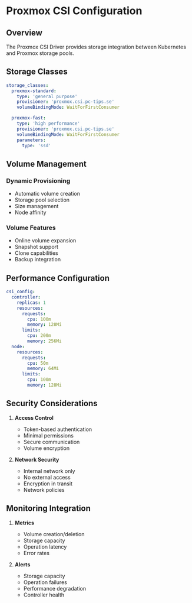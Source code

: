 # Proxmox CSI Configuration

## Overview

The Proxmox CSI Driver provides storage integration between Kubernetes and Proxmox storage pools.

## Storage Classes

```yaml
storage_classes:
  proxmox-standard:
    type: 'general purpose'
    provisioner: 'proxmox.csi.pc-tips.se'
    volumeBindingMode: WaitForFirstConsumer

  proxmox-fast:
    type: 'high performance'
    provisioner: 'proxmox.csi.pc-tips.se'
    volumeBindingMode: WaitForFirstConsumer
    parameters:
      type: 'ssd'
```

## Volume Management

### Dynamic Provisioning

- Automatic volume creation
- Storage pool selection
- Size management
- Node affinity

### Volume Features

- Online volume expansion
- Snapshot support
- Clone capabilities
- Backup integration

## Performance Configuration

```yaml
csi_config:
  controller:
    replicas: 1
    resources:
      requests:
        cpu: 100m
        memory: 128Mi
      limits:
        cpu: 200m
        memory: 256Mi
  node:
    resources:
      requests:
        cpu: 50m
        memory: 64Mi
      limits:
        cpu: 100m
        memory: 128Mi
```

## Security Considerations

1. **Access Control**

   - Token-based authentication
   - Minimal permissions
   - Secure communication
   - Volume encryption

2. **Network Security**
   - Internal network only
   - No external access
   - Encryption in transit
   - Network policies

## Monitoring Integration

1. **Metrics**

   - Volume creation/deletion
   - Storage capacity
   - Operation latency
   - Error rates

2. **Alerts**
   - Storage capacity
   - Operation failures
   - Performance degradation
   - Controller health
